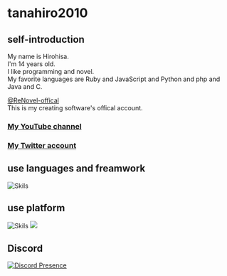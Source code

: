 # tanahiro2010
## self-introduction
My name is Hirohisa.<br>
I'm 14 years old.<br>
I like programming and novel.<br>
My favorite languages are Ruby and JavaScript and Python and php and Java and C.<br>

[@ReNovel-offical](https://github.com/ReNovel-offical)<br>
This is my creating software's offical account.

### [My YouTube channel](https://www.youtube.com/channel/UCfYf0nqMxdNcHqrzYf_9Wcw)
### [My Twitter account](https://www.twitter.com/tanahiro2010Zis)

## use languages and freamwork
<img style="size : 10px" alt="Skils" src="https://skillicons.dev/icons?theme=dark&perline=10&i=html,css,js,nextjs,php,md,mysql,nodejs,discordjs,py,ruby,react" />

## use platform
<img style="size : 10px" alt="Skils" src="https://skillicons.dev/icons?theme=dark&perline=10&i=cloudflare,androidstudio,git,github,powershell,raspberrypi,replit,windows,vercel,linux,aws" />

<picture>
  <source
    srcset="https://github-readme-stats.vercel.app/api?username=tanahiro2010&show_icons=true&theme=dark"
    media="(prefers-color-scheme: dark)"
  />
  <source
    srcset="https://github-readme-stats.vercel.app/api?username=tanahiro2010&show_icons=true"
    media="(prefers-color-scheme: light), (prefers-color-scheme: no-preference)"
  />
  <img src="https://github-readme-stats.vercel.app/api?username=tanahiro2010&show_icons=true" />
</picture>

## Discord
[![Discord Presence](https://lanyard.cnrad.dev/api/1077177658758152253)](https://discord.com/users/1077177658758152253)
